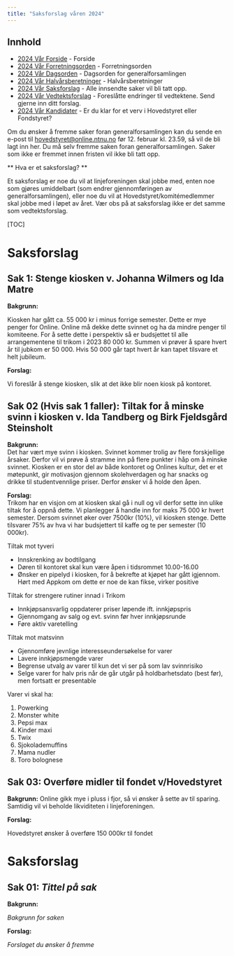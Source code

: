 ```yaml
---
title: "Saksforslag våren 2024"
---
```


## Innhold
* [2024 Vår Forside](https://wiki.online.ntnu.no/generalforsamlinger/2024-v)   - Forside
* [2024 Vår Forretningsorden](https://wiki.online.ntnu.no/generalforsamlinger/2024-v/forretningsorden) - Forretningsorden
* [2024 Vår Dagsorden](https://wiki.online.ntnu.no/generalforsamlinger/2024-v/dagsorden) - Dagsorden for generalforsamlingen
* [2024 Vår Halvårsberetninger](https://wiki.online.ntnu.no/generalforsamlinger/2024-v/aarsberetninger) - Halvårsberetninger
* [2024 Vår Saksforslag](https://wiki.online.ntnu.no/generalforsamlinger/2024-v/saksforslag) - Alle innsendte saker vil bli tatt opp.
* [2024 Vår Vedtektsforslag](https://wiki.online.ntnu.no/generalforsamlinger/2024-v/vedtekstforslag) - Foreslåtte endringer til vedtektene. Send gjerne inn ditt forslag.
* [2024 Vår Kandidater](https://wiki.online.ntnu.no/generalforsamlinger/2024-v/valg) - Er du klar for et verv i Hovedstyret eller Fondstyret?

Om du ønsker å fremme saker foran generalforsamlingen kan du sende en e-post til hovedstyret@online.ntnu.no før 12. februar kl. 23.59, så vil de bli lagt inn her. Du må selv fremme saken foran generalforsamlingen. Saker som ikke er fremmet innen fristen vil ikke bli tatt opp. 

** Hva er et saksforslag? **

Et saksforslag er noe du vil at linjeforeningen skal jobbe med, enten noe som gjøres umiddelbart (som endrer gjennomføringen av generalforsamlingen), eller noe du vil at Hovedstyret/komitémedlemmer skal jobbe med i løpet av året. Vær obs på at saksforslag ikke er det samme som vedtektsforslag.

[TOC]
# Saksforslag 

## Sak 1: Stenge kiosken v. Johanna Wilmers og Ida Matre

**Bakgrunn:**  

Kiosken har gått ca. 55 000 kr i minus forrige semester. Dette er mye penger for Online. Online må dekke dette svinnet og ha da mindre penger til komiteene. For å sette dette i perspektiv så er budsjettet til alle arrangementene til trikom i 2023 80 000 kr. Summen vi prøver å spare hvert år til jubkom er 50 000. Hvis 50 000 går tapt hvert år kan tapet tilsvare et helt jubileum. 

**Forslag:**  

Vi foreslår å stenge kiosken, slik at det ikke blir noen kiosk på kontoret.


## Sak 02 (Hvis sak 1 faller): Tiltak for å minske svinn i kiosken v. Ida Tandberg og Birk Fjeldsgård Steinsholt

**Bakgrunn:**  
Det har vært mye svinn i kiosken. Svinnet kommer trolig av flere forskjellige årsaker. Derfor vil vi prøve å stramme inn på flere punkter i håp om å minske svinnet. Kiosken er en stor del av både kontoret og Onlines kultur, det er et møtepunkt, gir motivasjon gjennom skolehverdagen og har snacks og drikke til studentvennlige priser. Derfor ønsker vi å holde den åpen. 
 
**Forslag:**  
Trikom har en visjon om at kiosken skal gå i null og vil derfor sette inn ulike tiltak for å oppnå dette. Vi planlegger å handle inn for maks 75 000 kr hvert semester. Dersom svinnet øker over 7500kr  (10%), vil kiosken stenge. Dette tilsvarer 75% av hva vi har budsjettert til kaffe og te per semester (10 000kr).

Tiltak mot tyveri

- Innskrenking av bodtilgang
- Døren til kontoret skal kun være åpen i tidsrommet 10.00-16.00
- Ønsker en pipelyd i kiosken, for å bekrefte at kjøpet har gått igjennom. Hørt med Appkom om dette er noe de kan fikse, virker positive

Tiltak for strengere rutiner innad i Trikom

- Innkjøpsansvarlig oppdaterer priser løpende ift. innkjøpspris
- Gjennomgang av salg og evt. svinn før hver innkjøpsrunde
- Føre aktiv varetelling

Tiltak mot matsvinn

 - Gjennomføre jevnlige interesseundersøkelse for varer
 - Lavere innkjøpsmengde varer
 - Begrense utvalg av varer til kun det vi ser på som lav svinnrisiko
 - Selge varer for halv pris når de går utgår på holdbarhetsdato (best før), men fortsatt er presentable

Varer vi skal ha:

1. Powerking
2. Monster white
3. Pepsi max
4. Kinder maxi
5. Twix
6. Sjokolademuffins
7. Mama nudler
8. Toro bolognese



## Sak 03: Overføre midler til fondet v/Hovedstyret

**Bakgrunn:**  Online gikk mye i pluss i fjor, så vi ønsker å sette av til sparing. Samtidig vil vi beholde likviditeten i linjeforeningen. 



**Forslag:**  

Hovedstyret ønsker å overføre 150 000kr til fondet


# Saksforslag 

## Sak 01: _Tittel på sak_

**Bakgrunn:**  

_Bakgrunn for saken_

**Forslag:**  

_Forslaget du ønsker å fremme_